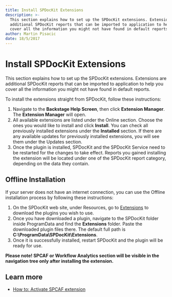 ```yaml
---
title: Install SPDocKit Extensions
description: >-
  This section explains how to set up the SPDocKit extensions. Extensions are
  additional SPDocKit reports that can be imported to application to help you
  cover all the information you might not have found in default reports.
author: Martin Pisacic
date: 18/5/2017
---
```


# Install SPDocKit Extensions

This section explains how to set up the SPDocKit extensions. Extensions are additional SPDocKit reports that can be imported to application to help you cover all the information you might not have found in default reports.

To install the extensions straight from SPDocKit, follow these instructions:

1. Navigate to the **Backstage Help Screen**, then click **Extension Manager**. The **Extension Manager** will open.
2. All available extensions are listed under the Online section. Choose the ones you would like to install and click **Install**. You can check all previously installed extensions under the **Installed** section. If there are any available updates for previously installed extensions, you will see them under the Updates section.
3. Once the plugin is installed, SPDocKit and the SPDocKit Service need to be restarted for the changes to take effect. Reports you gained installing the extension will be located under one of the SPDocKit report category, depending on the data they contain.

## **Offline Installation**

If your server does not have an internet connection, you can use the Offline installation process by following these instructions:

1. On the SPDocKit web site, under Resources, go to [Extensions](https://www.syskit.com/products/spdockit/resources/extensions/) to download the plugins you wish to use.
2. Once you have downloaded a plugin, navigate to the SPDocKit folder inside ProgramData and find the **Extensions** folder. Paste the downloaded plugin files there. The default full path is **C:\ProgramData\SPDocKit\Extensions**.
3. Once it is successfully installed, restart SPDocKit and the plugin will be ready for use.

**Please note! SPCAF or Workflow Analytics section will be visible in the navigation tree only after installing the extension.**

## **Learn more**

* [How to: Activate SPCAF extension](../configure-and-extend-spdockit/extend-spdockit/activate-spcaf-extension.md)

